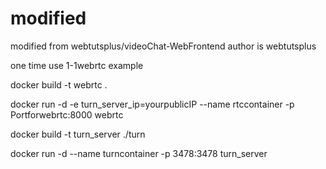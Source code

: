 # modified
modified from webtutsplus/videoChat-WebFrontend
author is webtutsplus

one time use 1-1webrtc example

docker build -t webrtc .

docker run -d -e turn_server_ip=yourpublicIP --name rtccontainer  -p Portforwebrtc:8000 webrtc

docker build -t turn_server ./turn

docker run -d --name turncontainer  -p 3478:3478 turn_server
